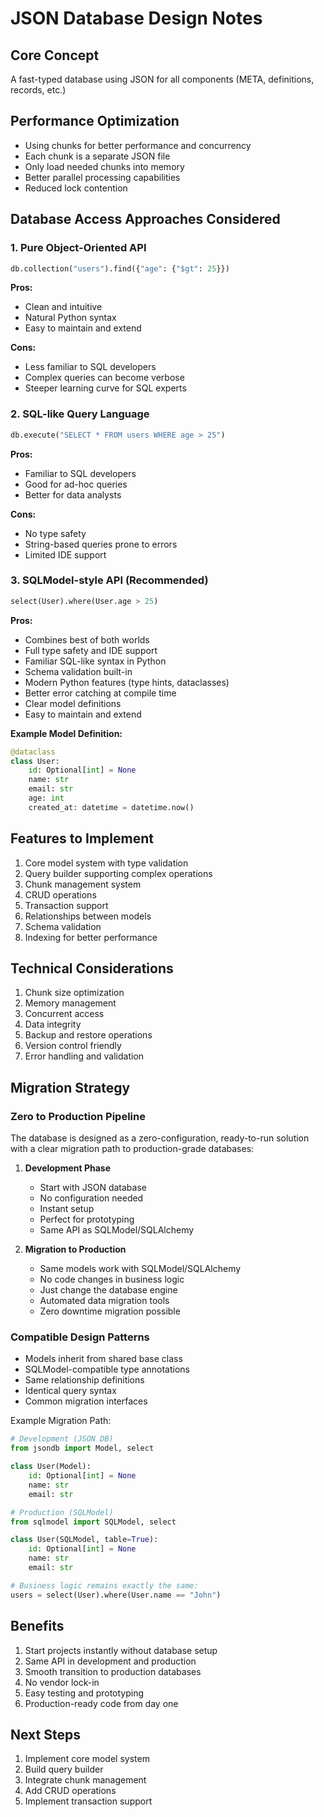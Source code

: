 # JSON Database Design Notes

## Core Concept
A fast-typed database using JSON for all components (META, definitions, records, etc.)

## Performance Optimization
- Using chunks for better performance and concurrency
- Each chunk is a separate JSON file
- Only load needed chunks into memory
- Better parallel processing capabilities
- Reduced lock contention

## Database Access Approaches Considered

### 1. Pure Object-Oriented API
```python
db.collection("users").find({"age": {"$gt": 25}})
```
**Pros:**
- Clean and intuitive
- Natural Python syntax
- Easy to maintain and extend

**Cons:**
- Less familiar to SQL developers
- Complex queries can become verbose
- Steeper learning curve for SQL experts

### 2. SQL-like Query Language
```python
db.execute("SELECT * FROM users WHERE age > 25")
```
**Pros:**
- Familiar to SQL developers
- Good for ad-hoc queries
- Better for data analysts

**Cons:**
- No type safety
- String-based queries prone to errors
- Limited IDE support

### 3. SQLModel-style API (Recommended)
```python
select(User).where(User.age > 25)
```
**Pros:**
- Combines best of both worlds
- Full type safety and IDE support
- Familiar SQL-like syntax in Python
- Schema validation built-in
- Modern Python features (type hints, dataclasses)
- Better error catching at compile time
- Clear model definitions
- Easy to maintain and extend

**Example Model Definition:**
```python
@dataclass
class User:
    id: Optional[int] = None
    name: str
    email: str
    age: int
    created_at: datetime = datetime.now()
```

## Features to Implement
1. Core model system with type validation
2. Query builder supporting complex operations
3. Chunk management system
4. CRUD operations
5. Transaction support
6. Relationships between models
7. Schema validation
8. Indexing for better performance

## Technical Considerations
1. Chunk size optimization
2. Memory management
3. Concurrent access
4. Data integrity
5. Backup and restore operations
6. Version control friendly
7. Error handling and validation

## Migration Strategy
### Zero to Production Pipeline
The database is designed as a zero-configuration, ready-to-run solution with a clear migration path to production-grade databases:

1. **Development Phase**
   - Start with JSON database
   - No configuration needed
   - Instant setup
   - Perfect for prototyping
   - Same API as SQLModel/SQLAlchemy

2. **Migration to Production**
   - Same models work with SQLModel/SQLAlchemy
   - No code changes in business logic
   - Just change the database engine
   - Automated data migration tools
   - Zero downtime migration possible

### Compatible Design Patterns
- Models inherit from shared base class
- SQLModel-compatible type annotations
- Same relationship definitions
- Identical query syntax
- Common migration interfaces

Example Migration Path:
```python
# Development (JSON DB)
from jsondb import Model, select

class User(Model):
    id: Optional[int] = None
    name: str
    email: str

# Production (SQLModel)
from sqlmodel import SQLModel, select

class User(SQLModel, table=True):
    id: Optional[int] = None
    name: str
    email: str

# Business logic remains exactly the same:
users = select(User).where(User.name == "John")
```

## Benefits
1. Start projects instantly without database setup
2. Same API in development and production
3. Smooth transition to production databases
4. No vendor lock-in
5. Easy testing and prototyping
6. Production-ready code from day one

## Next Steps
1. Implement core model system
2. Build query builder
3. Integrate chunk management
4. Add CRUD operations
5. Implement transaction support
